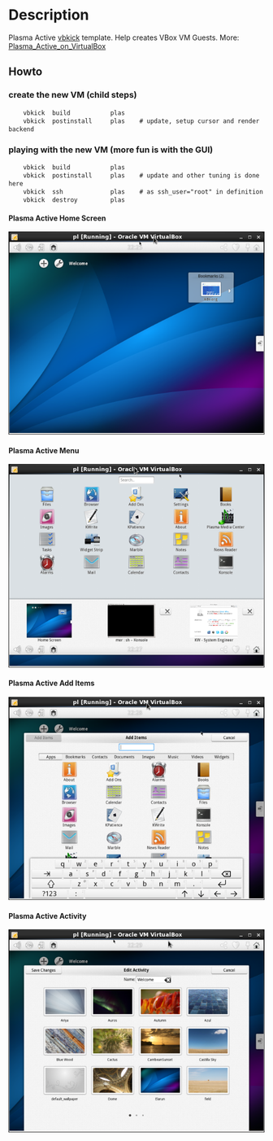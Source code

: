 # Description

Plasma Active [vbkick](https://github.com/wilas/vbkick) template. Help creates VBox VM Guests.
More: [Plasma_Active_on_VirtualBox](http://community.kde.org/Plasma/Active/VirtualBox)

## Howto

### create the new VM (child steps)
```
    vbkick  build           plas
    vbkick  postinstall     plas    # update, setup cursor and render backend
```

### playing with the new VM (more fun is with the GUI)
```
    vbkick  build           plas
    vbkick  postinstall     plas    # update and other tuning is done here
    vbkick  ssh             plas    # as ssh_user="root" in definition
    vbkick  destroy         plas
```

#### Plasma Active Home Screen

![plasma-home](docs/screens/plasmaactive_home.png)

#### Plasma Active Menu

![plasma-menu](docs/screens/plasmaactive_menu.png)

#### Plasma Active Add Items

![plasma-items](docs/screens/plasmaactive_additems.png)

#### Plasma Active Activity

![plasma-activity](docs/screens/plasmaactive_activity.png)

